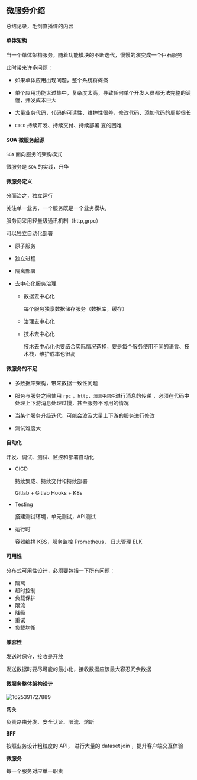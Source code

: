 ## 微服务介绍

总结记录，毛剑直播课的内容



#### 单体架构

当一个单体架构服务，随着功能模块的不断迭代，慢慢的演变成一个巨石服务

此时带来许多问题：

- 如果单体应用出现问题，整个系统将瘫痪

- 单个应用功能太过集中，复杂度太高，导致任何单个开发人员都无法完整的读懂，开发成本巨大
- 大量业务代码，代码的可读性、维护性很差，修改代码、添加代码的周期很长
- `CICD` 持续开发、持续交付、持续部署 变的困难



#### SOA 微服务起源

`SOA`  面向服务的架构模式

微服务是 `SOA` 的实践，升华



#### 微服务定义

分而治之，独立运行

关注单一业务，一个服务既是一个业务模块，

服务间采用轻量级通讯机制（http,grpc）

可以独立自动化部署

- 原子服务

- 独立进程

- 隔离部署

- 去中心化服务治理

  - 数据去中心化

    每个服务独享数据储存服务（数据库，缓存）

  - 治理去中心化

  - 技术去中心化

    技术去中心化也要结合实际情况选择，要是每个服务使用不同的语言、技术栈，维护成本也很高



#### 微服务的不足

- 多数据库架构，带来数据一致性问题

- 服务与服务之间使用 `rpc` ，`http`，`消息中间件`进行消息的传递 ，必须在代码中处理上下游消息处理过慢，甚至服务不可用的情况
- 当某个服务升级迭代，可能会波及大量上下游的服务进行修改
- 测试难度大



#### 自动化

开发、调试、测试、监控和部署自动化

- CICD 

  持续集成、持续交付和持续部署

  Gitlab + Gitlab Hooks + K8s

- Testing

  搭建测试环境，单元测试，API测试

- 运行时

  容器编排 K8S，服务监控 Prometheus， 日志管理 ELK



#### 可用性

分布式可用性设计，必须要包括一下所有问题：

- 隔离
- 超时控制
- 负载保护
- 限流
- 降级
- 重试
- 负载均衡



#### 兼容性

发送时保守，接收是开放

发送数据时要尽可能的最小化，接收数据应该最大容忍冗余数据



#### 微服务整体架构设计

![1625391727889](C:\Users\asus\AppData\Roaming\Typora\typora-user-images\1625391727889.png)

**网关**

负责路由分发、安全认证、限流、熔断

**BFF**

按照业务设计粗粒度的 API， 进行大量的 dataset join ，提升客户端交互体验

**微服务**

 每一个服务对应单一职责